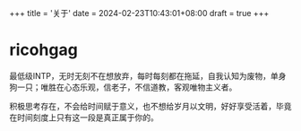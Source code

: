 +++
title = '关于'
date = 2024-02-23T10:43:01+08:00
draft = true
+++
# ricohgag
最低级INTP，无时无刻不在想放弃，每时每刻都在拖延，自我认知为废物，单身狗一只；唯胜在心态乐观，信老子，不信道教，客观唯物主义者。

积极思考存在，不会给时间赋于意义，也不想给岁月以文明，好好享受活着，毕竟在时间刻度上只有这一段是真正属于你的。
